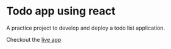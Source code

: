 # Todo app using react

A practice project to develop and deploy a todo list application.

Checkout the [live app](https://react-todo-app-ten-umber.vercel.app/)
